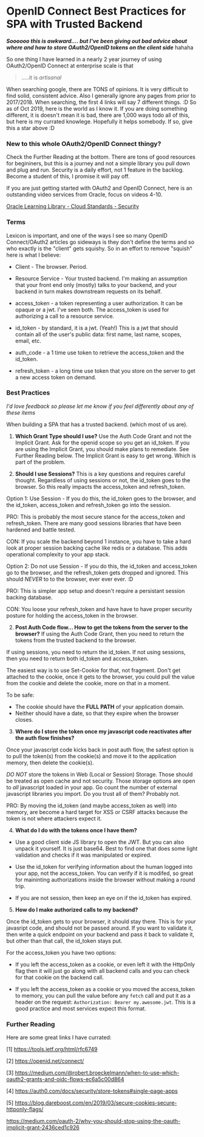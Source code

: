 # OpenID Connect Best Practices for SPA with Trusted Backend

*__Soooooo this is awkward.... but I've been giving out bad advice about where and how to store OAuth2/OpenID tokens on the client side__* hahaha  

So one thing I have learned in a nearly 2 year journey of using OAuth2/OpenID Connect at enterprise scale is that

> .....it is _artisanal_   

When searching google, there are TONS of opinions. It is very difficult to find solid, consistent advice. Also I generally ignore any pages from prior to 2017/2018.  When searching, the first 4 links will say 7 different things.  :D So as of Oct 2019, here is the world as I know it.  If you are doing something different, it is doesn't mean it is bad, there are 1,000 ways todo all of this, but here is my currated knowlege.  Hopefully it helps somebody.  If so, give this a star above :D 

### New to this whole OAuth2/OpenID Connect thingy?  

Check the Further Reading at the bottom.  There are tons of good resources for begininers, but this is a journey and not a simple library you pull down and plug and run.  Security is a daily effort, not 1 feature in the backlog. Become a student of this, I promise it will pay off. 

If you are just getting started with OAuth2 and OpenID Connect, here is an outstanding video services from Oracle, focus on videos 4-10. 

[Oracle Learning Library - Cloud Standards - Security](https://www.youtube.com/playlist?list=PLKCk3OyNwIzuD_jxWu-JddooM2yjX5q99)

### Terms

Lexicon is important, and one of the ways I see so many OpenID Connect/OAuth2 articles go sideways is they don't define the terms and so who exactly is the "client" gets squishy.  So in an effort to remove "squish" here is what I believe:

* Client -  The browser. Period.

* Resource Service - Your trusted backend.  I'm making an assumption that your front end only (mostly) talks to your backend, and your backend in turn makes downstream requests on its behalf. 

* access_token - a token representing a user authorization.  It can be opaque or a jwt.  I've seen both.  The access_token is used for authorizing a call to a resource service. 

* id_token - by standard, it is a jwt. (Yeah!) This is a jwt that should contain all of the user's public data: first name, last name, scopes, email, etc. 

* auth_code - a 1 time use token to retrieve the access_token and the id_token. 

* refresh_token - a long time use token that you store on the server to get a new access token on demand.  


### Best Practices

*I'd love feedback so please let me know if you feel differently about any of these items* 

When building a SPA that has a trusted backend. (which most of us are). 

1. __Which Grant Type should I use?__ Use the Auth Code Grant and not the  Implicit Grant. Ask for the openid scope so you get an id_token.  If you are using the Implicit Grant, you should make plans to remediate.  See Further Reading below. The Implicit Grant is easy to get wrong. Which is part of the problem.  

2. __Should I use Sessions?__ This is a key questions and requires careful thought. Regardless of using sessions or not, the id_token goes to the browser. So this really impacts the access_token and refresh_token. 

Option 1: Use Session - If you do this, the id_token goes to the browser, and the id_token, access_token and refresh_token go into the session. 

PRO: This is probably the most secure stance for the access_token and refresh_token. There are many good sessions libraries that have been hardened and battle tested. 

CON: If you scale the backend beyond 1 instance, you have to take a hard look at proper session backing cache like redis or a database. This adds operational complexity to your app stack. 

Option 2: Do not use Session - If you do this, the id_token and access_token go to the browser, and the refresh_token gets dropped and ignored. This should *NEVER* to to the browser, ever ever ever. :D 

PRO: This is simpler app setup and doesn't require a persistant session backing database. 

CON: You loose your refresh_token and have have to have proper security posture for holding the access_token in the browser. 

2. __Post Auth Code flow... How to get the tokens from the server to the browser?__ If using the Auth Code Grant, then you need to return the tokens from the trusted backend to the browser. 

If using sessions, you need to return the id_token.  If not using sessions, then you need to return both id_token and access_token.  

The easiest way is to use Set-Cookie for that, not fragment. Don't get attached to the cookie, once it gets to the browser, you could pull the value from the cookie and delete the cookie, more on that in a moment. 

To be safe: 

* The cookie should have the __FULL PATH__ of your application domain. 
* Neither should have a date, so that they expire when the browser closes. 

3. __Where do I store the token once my javascript code reactivates after the auth flow finishes?__

Once your javascript code kicks back in post auth flow, the safest option is to pull the token(s) from the cookie(s) and move it to the application memory, then delete the cookie(s). 

*DO NOT* store the tokens in Web (Local or Session) Storage.  Those should be treated as open cache and not security.  Those storage options are open to *all* javascript loaded in your app.  Go count the number of external javascript libraries you import.  Do you trust all of them?  Probably not. 

PRO: By moving the id_token (and maybe access_token as well) into memory, are become a hard target for XSS or CSRF attacks because the token is not where attackers expect it.  

4. __What do I do with the tokens once I have them?__ 

* Use a good client side JS library to open the JWT.  But you can also unpack it yourself. It is just base64. Best to find one that does some light validation and checks if it was manipulated or expired. 

* Use the id_token for verifying information about the human logged into your app, not the access_token. You can verify if it is modifed, so great for maininting authorizations inside the browser without making a round trip. 

* If you are not session, then keep an eye on if the id_token has expired. 

5. __How do I make authorized calls to my backend?__ 

Once the id_token gets to your browser, it should stay there. This is for your javasript code, and should not be passed around. If you want to validate it, then write a quick endpoint on your backend and pass it back to validate it, but other than that call, the id_token stays put. 

For the access_token you have two options:

* If you left the access_token as a cookie, or even left it with the HttpOnly flag then it will just go along with all backend calls and you can check for that cookie on the backend call. 

* If you left the access_token as a cookie or you moved the access_token to memory, you can pull the value before any `fetch` call and put it as a header on the request: `Authorization: Bearer my.awesome.jwt`.  This is a good practice and most services expect this format. 


### Further Reading

Here are some great links I have currated:

[1] https://tools.ietf.org/html/rfc6749

[2] https://openid.net/connect/

[3] https://medium.com/@robert.broeckelmann/when-to-use-which-oauth2-grants-and-oidc-flows-ec6a5c00d864

[4] https://auth0.com/docs/security/store-tokens#single-page-apps

[5] https://blog.dareboost.com/en/2019/03/secure-cookies-secure-httponly-flags/

https://medium.com/oauth-2/why-you-should-stop-using-the-oauth-implicit-grant-2436ced1c926
